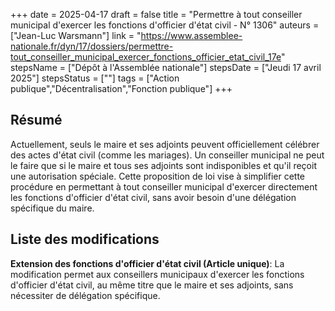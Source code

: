 +++
date = 2025-04-17
draft = false
title = "Permettre à tout conseiller municipal d'exercer les fonctions d'officier d'état civil - N° 1306"
auteurs = ["Jean-Luc Warsmann"]
link = "https://www.assemblee-nationale.fr/dyn/17/dossiers/permettre-tout_conseiller_municipal_exercer_fonctions_officier_etat_civil_17e"
stepsName = ["Dépôt à l'Assemblée nationale"]
stepsDate = ["Jeudi 17 avril 2025"]
stepsStatus = [""]
tags = ["Action publique","Décentralisation","Fonction publique"]
+++

## Résumé

Actuellement, seuls le maire et ses adjoints peuvent officiellement célébrer des actes d'état civil (comme les mariages). Un conseiller municipal ne peut le faire que si le maire et tous ses adjoints sont indisponibles et qu'il reçoit une autorisation spéciale. Cette proposition de loi vise à simplifier cette procédure en permettant à tout conseiller municipal d'exercer directement les fonctions d'officier d'état civil, sans avoir besoin d'une délégation spécifique du maire.

## Liste des modifications

**Extension des fonctions d'officier d'état civil (Article unique)**: La modification permet aux conseillers municipaux d'exercer les fonctions d'officier d'état civil, au même titre que le maire et ses adjoints, sans nécessiter de délégation spécifique.
